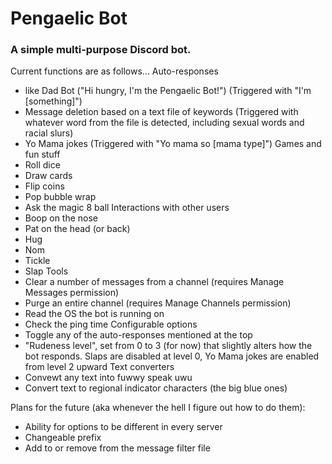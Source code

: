 # Pengaelic Bot
### A simple multi-purpose Discord bot.
Current functions are as follows...
Auto-responses
- like Dad Bot ("Hi hungry, I'm the Pengaelic Bot!") (Triggered with "I'm [something]")
- Message deletion based on a text file of keywords (Triggered with whatever word from the file is detected, including sexual words and racial slurs)
- Yo Mama jokes (Triggered with "Yo mama so [mama type]")
Games and fun stuff
- Roll dice
- Draw cards
- Flip coins
- Pop bubble wrap
- Ask the magic 8 ball
Interactions with other users
- Boop on the nose
- Pat on the head (or back)
- Hug
- Nom
- Tickle
- Slap
Tools
- Clear a number of messages from a channel (requires Manage Messages permission)
- Purge an entire channel (requires Manage Channels permission)
- Read the OS the bot is running on
- Check the ping time
Configurable options
- Toggle any of the auto-responses mentioned at the top
- "Rudeness level", set from 0 to 3 (for now) that slightly alters how the bot responds. Slaps are disabled at level 0, Yo Mama jokes are enabled from level 2 upward
Text converters
- Convewt any text into fuwwy speak uwu
- Convert text to regional indicator characters (the big blue ones)

Plans for the future (aka whenever the hell I figure out how to do them):
- Ability for options to be different in every server
- Changeable prefix
- Add to or remove from the message filter file